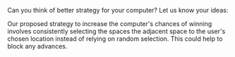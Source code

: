 Can you think of better strategy for your computer? Let us know your ideas:

Our proposed strategy to increase the computer's chances of winning involves consistently selecting the spaces the adjacent space to the user's chosen location instead of relying on random selection. This could help to block any advances.